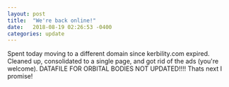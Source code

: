 ```yaml
---
layout: post
title:  "We're back online!"
date:   2018-08-19 02:26:53 -0400
categories: update
---
```

Spent today moving to a different domain since kerbility.com expired. Cleaned up, consolidated to a single page, and got rid of the ads (you're welcome). DATAFILE FOR ORBITAL BODIES NOT UPDATED!!!! Thats next I promise!
